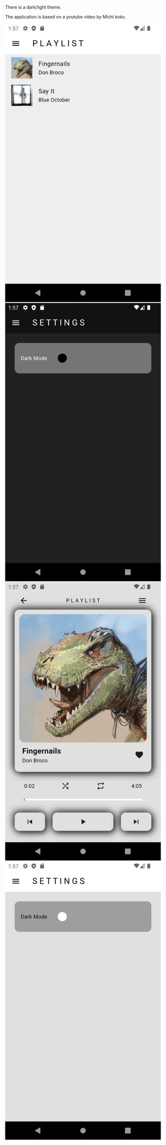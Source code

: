 There is a dark/light theme.

The application is based on a youtube video by Michi koko.

![Screenshot](Screenshots/screenshot_1.png)
![Screenshot](Screenshots/screenshot_2.png)
![Screenshot](Screenshots/screenshot_3.png)
![Screenshot](Screenshots/screenshot_4.png)